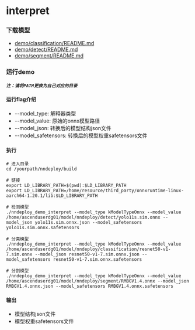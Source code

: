 
# interpret

### 下载模型

- [demo/classification/README.md](../classification/README.md)
- [demo/detect/README.md](../detect/README.md)
- [demo/segment/README.md](../segment/README.md)



### 运行demo

***`注：请将PATH更换为自己对应的目录`***

#### 运行flag介绍

- --model_type: 解释器类型
- --model_value: 原始的onnx模型路径
- --model_json: 转换后的模型结构json文件
- --model_safetensors: 转换后的模型权重safetensors文件

#### 执行

```shell
# 进入目录
cd /yourpath/nndeploy/build

# 链接
export LD_LIBRARY_PATH=$(pwd):$LD_LIBRARY_PATH
export LD_LIBRARY_PATH=/home/resource/third_party/onnxruntime-linux-aarch64-1.20.1/lib:$LD_LIBRARY_PATH

# 检测模型
./nndeploy_demo_interpret --model_type kModelTypeOnnx --model_value /home/ascenduserdg01/model/nndeploy/detect/yolo11s.sim.onnx --model_json yolo11s.sim.onnx.json --model_safetensors yolo11s.sim.onnx.safetensors

# 分类模型  
./nndeploy_demo_interpret --model_type kModelTypeOnnx --model_value /home/ascenduserdg01/model/nndeploy/classification/resnet50-v1-7.sim.onnx --model_json resnet50-v1-7.sim.onnx.json --model_safetensors resnet50-v1-7.sim.onnx.safetensors

# 分割模型
./nndeploy_demo_interpret --model_type kModelTypeOnnx --model_value /home/ascenduserdg01/model/nndeploy/segment/RMBGV1.4.onnx --model_json RMBGV1.4.onnx.json --model_safetensors RMBGV1.4.onnx.safetensors
```

#### 输出

- 模型结构json文件
- 模型权重safetensors文件